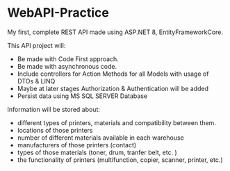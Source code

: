 # WebAPI-Practice
My first, complete REST API made using ASP.NET 8, EntityFrameworkCore.

This API project will:
- Be made with Code First approach.
- Be made with asynchronous code.
- Include controllers for Action Methods for all Models with usage of DTOs & LINQ
- Maybe at later stages Authorization & Authentication will be added
- Persist data using MS SQL SERVER Database

Information will be stored about:
- different types of printers, materials and compatibility between them.
- locations of those printers
- number of different materials available in each warehouse
- manufacturers of those printers (contact)
- types of those materials (toner, drum, tranfer belt, etc. )
- the functionality of printers (multifunction, copier, scanner, printer, etc.)
